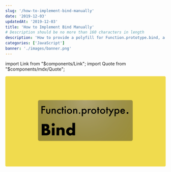 ```yaml
---
slug: '/how-to-implement-bind-manually'
date: '2019-12-03'
updatedAt: '2019-12-03'
title: 'How to Implement Bind Manually'
# Description should be no more than 160 characters in length
description: 'How to provide a polyfill for Function.prototype.bind, a JavaScript built-in function since ES2015'
categories: ['JavaScript']
banner: './images/banner.png'
---
```


import Link from "$components/Link";
import Quote from "$components/mdx/Quote";

![banner](./images/banner.png)